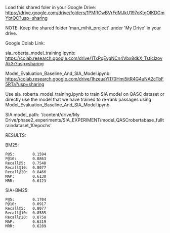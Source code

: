 Load this shared foler in your Google Drive: https://drive.google.com/drive/folders/1PMRCwBVrFdMJkU197oKtgOIKDGmYbtQC?usp=sharing

NOTE: Keep the shared folder 'man_mihit_project' under 'My Drive' in your drive.

Google Colab Link:

sia_roberta_model_training.ipynb: https://colab.research.google.com/drive/1TxPqEvgNCn4Vbx8dkX_TsticlzovAk3r?usp=sharing

Model_Evaluation_Baseline_And_SIA_Model.ipynb: https://colab.research.google.com/drive/1hzeuaYl170Hmj5itR4G4uNA2cTbF5RTa?usp=sharing

Use sia_roberta_model_training.ipynb to train SIA model on QASC dataset or directly use the model that we have trained to re-rank passages using Model_Evaluation_Baseline_And_SIA_Model.ipynb.

SIA model_path: '/content/drive/My Drive/phase2_experiments/SIA_EXPERIMENT/model_QASCrobertabase_fulltraindataset_10epochs'

RESULTS:

  BM25:
  
    P@5:        0.1594  
    P@10:       0.0863
    Recall@5:   0.7548
    Recall@10:  0.8077
    Recall@20:  0.8466
    MAP:        0.6130
    MRR:        0.6123
    
  SIA+BM25: 
  
    P@5:        0.1704
    P@10:       0.0917
    Recall@5:   0.8077
    Recall@10:  0.8585
    Recall@20:  0.8758
    MAP:        0.6319
    MRR:        0.6289
